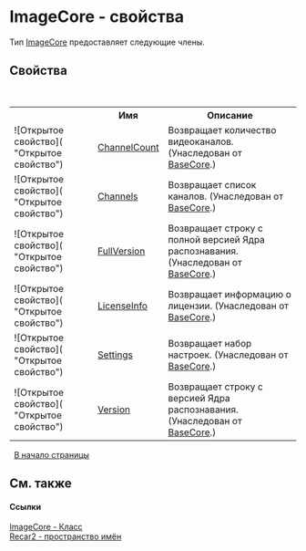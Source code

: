 # ImageCore - свойства
 

Тип <a href="0ecd30a3-2420-dbc0-b961-311b9ee08659">ImageCore</a> предоставляет следующие члены.


## Свойства
&nbsp;<table><tr><th></th><th>Имя</th><th>Описание</th></tr><tr><td>![Открытое свойство]( "Открытое свойство")</td><td><a href="7d8f4c7a-1b7f-6cd6-3def-e20ae179c5d4">ChannelCount</a></td><td>
Возвращает количество видеоканалов.
 (Унаследован от <a href="5d7b3a7d-89fd-7a42-1091-912a0f6d1528">BaseCore</a>.)</td></tr><tr><td>![Открытое свойство]( "Открытое свойство")</td><td><a href="25085340-e437-3fe9-5641-a31443ded2d1">Channels</a></td><td>
Возвращает список каналов.
 (Унаследован от <a href="5d7b3a7d-89fd-7a42-1091-912a0f6d1528">BaseCore</a>.)</td></tr><tr><td>![Открытое свойство]( "Открытое свойство")</td><td><a href="0a07e45f-1a99-cddc-282f-08954c57104f">FullVersion</a></td><td>
Возвращает строку с полной версией Ядра распознавания.
 (Унаследован от <a href="5d7b3a7d-89fd-7a42-1091-912a0f6d1528">BaseCore</a>.)</td></tr><tr><td>![Открытое свойство]( "Открытое свойство")</td><td><a href="835f4b5d-54fe-1ee2-10b5-d5ac205cb9dc">LicenseInfo</a></td><td>
Возвращает информацию о лицензии.
 (Унаследован от <a href="5d7b3a7d-89fd-7a42-1091-912a0f6d1528">BaseCore</a>.)</td></tr><tr><td>![Открытое свойство]( "Открытое свойство")</td><td><a href="2dbc41c2-92af-dbd0-1ea7-e47530b767f5">Settings</a></td><td>
Возвращает набор настроек.
 (Унаследован от <a href="5d7b3a7d-89fd-7a42-1091-912a0f6d1528">BaseCore</a>.)</td></tr><tr><td>![Открытое свойство]( "Открытое свойство")</td><td><a href="0f015a00-a7a9-c995-0f07-5e20bdf00754">Version</a></td><td>
Возвращает строку с версией Ядра распознавания.
 (Унаследован от <a href="5d7b3a7d-89fd-7a42-1091-912a0f6d1528">BaseCore</a>.)</td></tr></table>&nbsp;
<a href="#imagecore---свойства">В начало страницы</a>

## См. также


#### Ссылки
<a href="0ecd30a3-2420-dbc0-b961-311b9ee08659">ImageCore - Класс</a><br /><a href="0dd0c505-07fc-c3e8-128c-d1a0701f2a29">Recar2 - пространство имён</a><br />